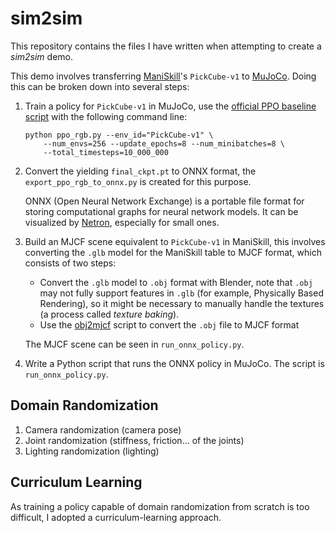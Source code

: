 # sim2sim

This repository contains the files I have written 
when attempting to create a *sim2sim* demo.

This demo involves transferring 
[ManiSkill](https://github.com/haosulab/ManiSkill)'s
`PickCube-v1` to 
[MuJoCo](https://github.com/google-deepmind/mujoco).
Doing this can be broken down into several steps:

1. Train a policy for `PickCube-v1` in MuJoCo,
    use the 
    [official PPO baseline script](https://github.com/haosulab/ManiSkill/tree/main/examples/baselines/ppo) 
    with the following command line:

    ```
    python ppo_rgb.py --env_id="PickCube-v1" \
        --num_envs=256 --update_epochs=8 --num_minibatches=8 \
        --total_timesteps=10_000_000
    ```

2. Convert the yielding `final_ckpt.pt` to ONNX format,
    the `export_ppo_rgb_to_onnx.py` is created for this
    purpose.

    ONNX (Open Neural Network Exchange) is a portable
    file format for storing computational graphs for
    neural network models. It can be visualized by
    [Netron](https://netron.app/), especially for small
    ones.

3. Build an MJCF scene equivalent to `PickCube-v1` in
    ManiSkill, this involves converting the `.glb` model
    for the ManiSkill table to MJCF format, which consists
    of two steps:

    - Convert the `.glb` model to `.obj` format with
        Blender, note that `.obj` may not fully support features
        in `.glb` (for example, Physically Based Rendering), so
        it might be necessary to manually handle the textures (a
        process called *texture baking*).
    - Use the [obj2mjcf](https://github.com/kevinzakka/obj2mjcf)
        script to convert the `.obj` file to MJCF format

    The MJCF scene can be seen in `run_onnx_policy.py`.

4. Write a Python script that runs the ONNX policy in MuJoCo.
    The script is `run_onnx_policy.py`.

## Domain Randomization

1. Camera randomization (camera pose)
2. Joint randomization (stiffness, friction... of the joints)
3. Lighting randomization (lighting)

## Curriculum Learning

As training a policy capable of domain randomization from scratch is too difficult, I adopted a curriculum-learning approach.


